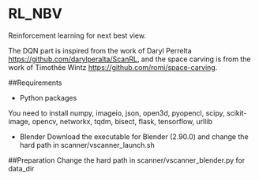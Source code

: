 # RL_NBV
Reinforcement learning for next best view.

The DQN part is inspired from the work of Daryl Perrelta https://github.com/darylperalta/ScanRL, and the space carving is from the work of Timothée Wintz https://github.com/romi/space-carving.

##Requirements

* Python packages

You need to install numpy, imageio, json, open3d, pyopencl, scipy, scikit-image, opencv, networkx, tqdm, bisect, flask, tensorflow, urllib

* Blender
Download the executable for Blender (2.90.0) and change the hard path in scanner/vscanner_launch.sh

##Preparation
Change the hard path in scanner/vscanner_blender.py for data_dir
